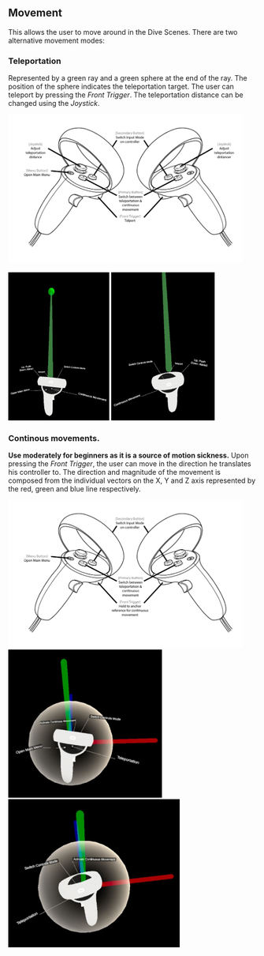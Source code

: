 ## Movement
This allows the user to move around in the Dive Scenes.
There are two alternative movement modes:
### Teleportation
Represented by a green ray and a green sphere at the end of the ray. The position of the sphere indicates the teleportation target. The user can teleport by pressing the *Front Trigger*. The teleportation distance can be changed using the *Joystick*.

<img src="../../../resources/images/schematics/Quest2_controller_mvt_teleportation.png" alt="Teleport Inputs" style="height: 300px;"/>
<br/><br/>
<img src="../../../resources/images/controls/left_mvt_teleportation.jpg" alt="Left teleport" style="height: 300px;"/>
<img src="../../../resources/images/controls/right_mvt_teleportation.jpg" alt="Right teleport" style="height: 300px;"/>

### Continous movements.
**Use moderately for beginners as it is a source of motion sickness.** Upon pressing the *Front Trigger*, the user can move in the direction he translates his controller to. The direction and magnitude of the movement is composed from the individual vectors on the X, Y and Z axis represented by the red, green and blue line respectively.

<img src="../../../resources/images/schematics/Quest2_controller_mvt_continuous.png" alt="Continuous Move Inputs" style="height: 300px;"/>

<img src="../../../resources/images/controls/left_mvt_continuous.jpg" alt="Left Continuous Move" style="height: 300px;"/>
<img src="../../../resources/images/controls/right_mvt_continuous.jpg" alt="Right Continuous Move" style="height: 300px;"/>